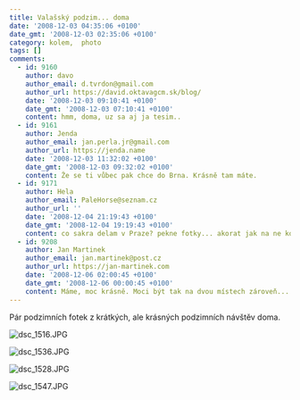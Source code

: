 ```yaml
---
title: Valašský podzim... doma
date: '2008-12-03 04:35:06 +0100'
date_gmt: '2008-12-03 02:35:06 +0100'
category: kolem,  photo
tags: []
comments:
  - id: 9160
    author: davo
    author_email: d.tvrdon@gmail.com
    author_url: https://david.oktavagcm.sk/blog/
    date: '2008-12-03 09:10:41 +0100'
    date_gmt: '2008-12-03 07:10:41 +0100'
    content: hmm, doma, uz sa aj ja tesim..
  - id: 9161
    author: Jenda
    author_email: jan.perla.jr@gmail.com
    author_url: https://jenda.name
    date: '2008-12-03 11:32:02 +0100'
    date_gmt: '2008-12-03 09:32:02 +0100'
    content: Že se ti vůbec pak chce do Brna. Krásně tam máte.
  - id: 9171
    author: Hela
    author_email: PaleHorse@seznam.cz
    author_url: ''
    date: '2008-12-04 21:19:43 +0100'
    date_gmt: '2008-12-04 19:19:43 +0100'
    content: co sakra delam v Praze? pekne fotky... akorat jak na ne koukam tak se mi chce dom...
  - id: 9208
    author: Jan Martinek
    author_email: jan.martinek@post.cz
    author_url: https://jan-martinek.com
    date: '2008-12-06 02:00:45 +0100'
    date_gmt: '2008-12-06 00:00:45 +0100'
    content: Máme, moc krásně. Moci být tak na dvou místech zároveň... :)
---
```

<p>Pár podzimních fotek z krátkých, ale krásných podzimních návštěv doma.</p>
<p><img src='/assets/migrated/wp-uploads/2008/12/dsc_1516.JPG' alt='dsc_1516.JPG' /></p>
<p><img src='/assets/migrated/wp-uploads/2008/12/dsc_1536.JPG' alt='dsc_1536.JPG' /></p>
<p><img src='/assets/migrated/wp-uploads/2008/12/dsc_1528.JPG' alt='dsc_1528.JPG' /></p>
<p><img src='/assets/migrated/wp-uploads/2008/12/dsc_1547.JPG' alt='dsc_1547.JPG' /></p>
